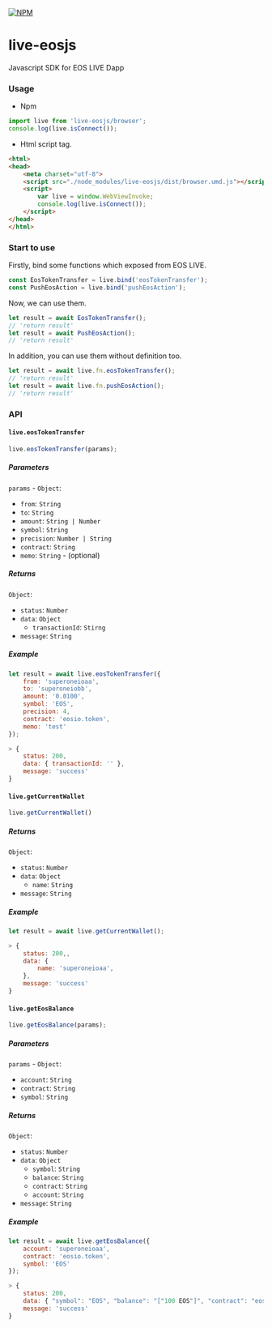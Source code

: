 [![NPM](https://img.shields.io/npm/v/live-eosjs.svg)](https://www.npmjs.org/package/live-eosjs)

# live-eosjs

Javascript SDK for EOS LIVE Dapp

### Usage

* Npm

```js
import live from 'live-eosjs/browser';
console.log(live.isConnect());
```

* Html script tag.

```html
<html>
<head>
    <meta charset="utf-8">
    <script src="./node_modules/live-eosjs/dist/browser.umd.js"></script>
    <script>
        var live = window.WebViewInvoke;
        console.log(live.isConnect());
    </script>
</head>
</html>
```

### Start to use

Firstly, bind some functions which exposed from EOS LIVE.

```js
const EosTokenTransfer = live.bind('eosTokenTransfer');
const PushEosAction = live.bind('pushEosAction');
```

Now, we can use them.

```js
let result = await EosTokenTransfer();
// 'return result'
let result = await PushEosAction();
// 'return result'
```

In addition, you can use them without definition too.

```js
let result = await live.fn.eosTokenTransfer();
// 'return result'
let result = await live.fn.pushEosAction();
// 'return result'
```

### API

#### `live.eosTokenTransfer`

```js
live.eosTokenTransfer(params);
```

##### Parameters

`params` - `Object`:
- `from`: `String`
- `to`: `String`
- `amount`: `String | Number`
- `symbol`: `String`
- `precision`: `Number | String`
- `contract`: `String`
- `memo`: `String` - (optional)

##### Returns

`Object`:

- `status`: `Number`
- `data`: `Object`
    - `transactionId`: `Stirng`
- `message`: `String`

##### Example

```javascript
let result = await live.eosTokenTransfer({
    from: 'superoneioaa',
    to: 'superoneiobb',
    amount: '0.0100',
    symbol: 'EOS',
    precision: 4,
    contract: 'eosio.token',
    memo: 'test'
});

> {
    status: 200,
    data: { transactionId: '' },
    message: 'success'
}
```



#### `live.getCurrentWallet`

```javascript
live.getCurrentWallet()
```

##### Returns

`Object`:
- `status`: `Number`
- `data`: `Object`
    - `name`: `String`
- `message`: `String`

##### Example

```javascript
let result = await live.getCurrentWallet();

> {
    status: 200,,
    data: {
        name: 'superoneioaa',
    },
    message: 'success'
}
```



#### `live.getEosBalance`

```js
live.getEosBalance(params);
```

##### Parameters

`params` - `Object`:
- `account`: `String`
- `contract`: `String`
- `symbol`: `String`

##### Returns

`Object`:
- `status`: `Number`
- `data`: `Object`
    - `symbol`: `String`
    - `balance`: `String`
    - `contract`: `String`
    - `account`: `String`
- `message`: `String`

##### Example

```javascript
let result = await live.getEosBalance({
    account: 'superoneioaa',
    contract: 'eosio.token',
    symbol: 'EOS'
});

> {
    status: 200,
    data: { "symbol": "EOS", "balance": "["100 EOS"]", "contract": "eosio.token", "account": "superoneioaa" },
    message: 'success'
}
```
